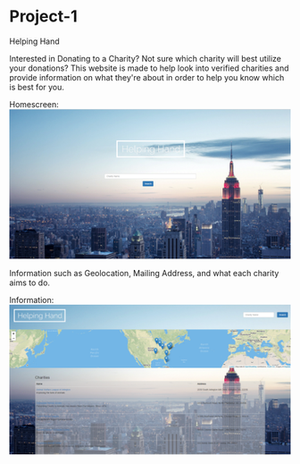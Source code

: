 # Project-1

Helping Hand

Interested in Donating to a Charity? Not sure which charity will best utilize your donations?
This website is made to help look into verified charities and provide information on what they're about in order to help you know which is best for you.

Homescreen:
![sampleImage](/assets/images/sample.png)


Information such as Geolocation, Mailing Address, and what each charity aims to do.

Information:
![sampleImage](/assets/images/sample1.png)